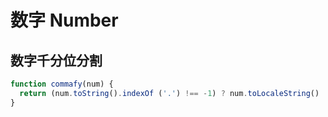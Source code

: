 # 数字 Number

## 数字千分位分割
```javascript
function commafy(num) {
  return (num.toString().indexOf ('.') !== -1) ? num.toLocaleString() : num.toString().replace(/(\d)(?=(?:\d{3})+$)/g, '$1,')
}
```
